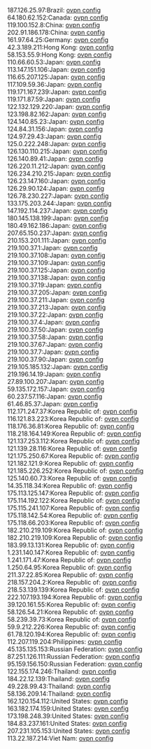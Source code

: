 187.126.25.97:Brazil: [ovpn config](vpn/187_126_25_97.ovpn)  
64.180.62.152:Canada: [ovpn config](vpn/64_180_62_152.ovpn)  
119.100.152.8:China: [ovpn config](vpn/119_100_152_8.ovpn)  
202.91.186.178:China: [ovpn config](vpn/202_91_186_178.ovpn)  
161.97.64.25:Germany: [ovpn config](vpn/161_97_64_25.ovpn)  
42.3.189.211:Hong Kong: [ovpn config](vpn/42_3_189_211.ovpn)  
58.153.55.9:Hong Kong: [ovpn config](vpn/58_153_55_9.ovpn)  
110.66.60.53:Japan: [ovpn config](vpn/110_66_60_53.ovpn)  
113.147.151.106:Japan: [ovpn config](vpn/113_147_151_106.ovpn)  
116.65.207.125:Japan: [ovpn config](vpn/116_65_207_125.ovpn)  
117.109.59.36:Japan: [ovpn config](vpn/117_109_59_36.ovpn)  
119.171.167.239:Japan: [ovpn config](vpn/119_171_167_239.ovpn)  
119.171.87.59:Japan: [ovpn config](vpn/119_171_87_59.ovpn)  
122.132.129.220:Japan: [ovpn config](vpn/122_132_129_220.ovpn)  
123.198.82.162:Japan: [ovpn config](vpn/123_198_82_162.ovpn)  
124.140.85.23:Japan: [ovpn config](vpn/124_140_85_23.ovpn)  
124.84.31.156:Japan: [ovpn config](vpn/124_84_31_156.ovpn)  
124.97.29.43:Japan: [ovpn config](vpn/124_97_29_43.ovpn)  
125.0.222.248:Japan: [ovpn config](vpn/125_0_222_248.ovpn)  
126.130.110.215:Japan: [ovpn config](vpn/126_130_110_215.ovpn)  
126.140.89.41:Japan: [ovpn config](vpn/126_140_89_41.ovpn)  
126.220.11.212:Japan: [ovpn config](vpn/126_220_11_212.ovpn)  
126.234.210.215:Japan: [ovpn config](vpn/126_234_210_215.ovpn)  
126.23.147.160:Japan: [ovpn config](vpn/126_23_147_160.ovpn)  
126.29.90.124:Japan: [ovpn config](vpn/126_29_90_124.ovpn)  
126.78.230.227:Japan: [ovpn config](vpn/126_78_230_227.ovpn)  
133.175.203.244:Japan: [ovpn config](vpn/133_175_203_244.ovpn)  
147.192.114.237:Japan: [ovpn config](vpn/147_192_114_237.ovpn)  
180.145.138.199:Japan: [ovpn config](vpn/180_145_138_199.ovpn)  
180.49.162.186:Japan: [ovpn config](vpn/180_49_162_186.ovpn)  
207.65.150.237:Japan: [ovpn config](vpn/207_65_150_237.ovpn)  
210.153.201.111:Japan: [ovpn config](vpn/210_153_201_111.ovpn)  
219.100.37.1:Japan: [ovpn config](vpn/219_100_37_1.ovpn)  
219.100.37.108:Japan: [ovpn config](vpn/219_100_37_108.ovpn)  
219.100.37.109:Japan: [ovpn config](vpn/219_100_37_109.ovpn)  
219.100.37.125:Japan: [ovpn config](vpn/219_100_37_125.ovpn)  
219.100.37.138:Japan: [ovpn config](vpn/219_100_37_138.ovpn)  
219.100.37.19:Japan: [ovpn config](vpn/219_100_37_19.ovpn)  
219.100.37.205:Japan: [ovpn config](vpn/219_100_37_205.ovpn)  
219.100.37.211:Japan: [ovpn config](vpn/219_100_37_211.ovpn)  
219.100.37.213:Japan: [ovpn config](vpn/219_100_37_213.ovpn)  
219.100.37.22:Japan: [ovpn config](vpn/219_100_37_22.ovpn)  
219.100.37.4:Japan: [ovpn config](vpn/219_100_37_4.ovpn)  
219.100.37.50:Japan: [ovpn config](vpn/219_100_37_50.ovpn)  
219.100.37.58:Japan: [ovpn config](vpn/219_100_37_58.ovpn)  
219.100.37.67:Japan: [ovpn config](vpn/219_100_37_67.ovpn)  
219.100.37.7:Japan: [ovpn config](vpn/219_100_37_7.ovpn)  
219.100.37.90:Japan: [ovpn config](vpn/219_100_37_90.ovpn)  
219.105.185.132:Japan: [ovpn config](vpn/219_105_185_132.ovpn)  
219.196.14.19:Japan: [ovpn config](vpn/219_196_14_19.ovpn)  
27.89.100.207:Japan: [ovpn config](vpn/27_89_100_207.ovpn)  
59.135.172.157:Japan: [ovpn config](vpn/59_135_172_157.ovpn)  
60.237.57.116:Japan: [ovpn config](vpn/60_237_57_116.ovpn)  
61.46.85.37:Japan: [ovpn config](vpn/61_46_85_37.ovpn)  
112.171.247.37:Korea Republic of: [ovpn config](vpn/112_171_247_37.ovpn)  
116.121.83.223:Korea Republic of: [ovpn config](vpn/116_121_83_223.ovpn)  
118.176.36.81:Korea Republic of: [ovpn config](vpn/118_176_36_81.ovpn)  
118.218.164.149:Korea Republic of: [ovpn config](vpn/118_218_164_149.ovpn)  
121.137.253.112:Korea Republic of: [ovpn config](vpn/121_137_253_112.ovpn)  
121.139.28.116:Korea Republic of: [ovpn config](vpn/121_139_28_116.ovpn)  
121.175.250.67:Korea Republic of: [ovpn config](vpn/121_175_250_67.ovpn)  
121.182.121.9:Korea Republic of: [ovpn config](vpn/121_182_121_9.ovpn)  
121.185.226.252:Korea Republic of: [ovpn config](vpn/121_185_226_252.ovpn)  
125.140.60.73:Korea Republic of: [ovpn config](vpn/125_140_60_73.ovpn)  
14.35.118.34:Korea Republic of: [ovpn config](vpn/14_35_118_34.ovpn)  
175.113.125.147:Korea Republic of: [ovpn config](vpn/175_113_125_147.ovpn)  
175.114.192.122:Korea Republic of: [ovpn config](vpn/175_114_192_122.ovpn)  
175.115.241.107:Korea Republic of: [ovpn config](vpn/175_115_241_107.ovpn)  
175.118.142.54:Korea Republic of: [ovpn config](vpn/175_118_142_54.ovpn)  
175.118.66.203:Korea Republic of: [ovpn config](vpn/175_118_66_203.ovpn)  
182.210.219.109:Korea Republic of: [ovpn config](vpn/182_210_219_109.ovpn)  
182.210.219.109:Korea Republic of: [ovpn config](vpn/182_210_219_109.ovpn)  
183.99.13.131:Korea Republic of: [ovpn config](vpn/183_99_13_131.ovpn)  
1.231.140.147:Korea Republic of: [ovpn config](vpn/1_231_140_147.ovpn)  
1.241.171.47:Korea Republic of: [ovpn config](vpn/1_241_171_47.ovpn)  
1.250.64.95:Korea Republic of: [ovpn config](vpn/1_250_64_95.ovpn)  
211.37.22.85:Korea Republic of: [ovpn config](vpn/211_37_22_85.ovpn)  
218.157.204.2:Korea Republic of: [ovpn config](vpn/218_157_204_2.ovpn)  
218.53.139.139:Korea Republic of: [ovpn config](vpn/218_53_139_139.ovpn)  
222.107.193.194:Korea Republic of: [ovpn config](vpn/222_107_193_194.ovpn)  
39.120.161.55:Korea Republic of: [ovpn config](vpn/39_120_161_55.ovpn)  
58.126.54.21:Korea Republic of: [ovpn config](vpn/58_126_54_21.ovpn)  
58.239.39.73:Korea Republic of: [ovpn config](vpn/58_239_39_73.ovpn)  
59.9.212.226:Korea Republic of: [ovpn config](vpn/59_9_212_226.ovpn)  
61.78.120.194:Korea Republic of: [ovpn config](vpn/61_78_120_194.ovpn)  
112.207.119.204:Philippines: [ovpn config](vpn/112_207_119_204.ovpn)  
45.135.135.153:Russian Federation: [ovpn config](vpn/45_135_135_153.ovpn)  
87.251.126.111:Russian Federation: [ovpn config](vpn/87_251_126_111.ovpn)  
95.159.156.150:Russian Federation: [ovpn config](vpn/95_159_156_150.ovpn)  
122.155.174.246:Thailand: [ovpn config](vpn/122_155_174_246.ovpn)  
184.22.12.139:Thailand: [ovpn config](vpn/184_22_12_139.ovpn)  
49.228.99.43:Thailand: [ovpn config](vpn/49_228_99_43.ovpn)  
58.136.209.14:Thailand: [ovpn config](vpn/58_136_209_14.ovpn)  
162.120.154.112:United States: [ovpn config](vpn/162_120_154_112.ovpn)  
163.182.174.159:United States: [ovpn config](vpn/163_182_174_159.ovpn)  
173.198.248.39:United States: [ovpn config](vpn/173_198_248_39.ovpn)  
184.83.237.161:United States: [ovpn config](vpn/184_83_237_161.ovpn)  
207.231.105.153:United States: [ovpn config](vpn/207_231_105_153.ovpn)  
113.22.187.214:Viet Nam: [ovpn config](vpn/113_22_187_214.ovpn)  
